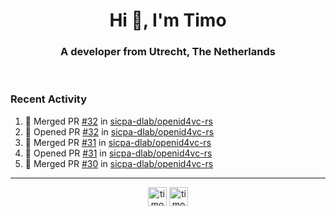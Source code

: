 <h1 align="center">Hi 👋, I'm Timo</h1>
<h3 align="center">A developer from Utrecht, The Netherlands</h3>
<br/>
<!-- https://github.com/rahuldkjain/github-profile-readme-generator --!>

<!--  <p align="left"><img src="https://github-readme-stats.vercel.app/api?username=timoglastra&show_icons=true&count_private=true&" alt="timoglastra" /></p> --!>

<!--
Github language stats
<p align="left"><img src="https://github-readme-stats.vercel.app/api/top-langs/?username=timoglastra&layout=compact" alt="timoglastra" /><p>
-->

<!-- Codestats language stats -->
<!-- <p align="left"><img src="https://codestats-readme.vercel.app/api/top-langs/?username=timoglastra&layout=compact&language_count=12" alt="timoglastra" /><p>    --!>
  
<h3>Recent Activity</h3>

<!--START_SECTION:activity-->
1. 🎉 Merged PR [#32](https://github.com/sicpa-dlab/openid4vc-rs/pull/32) in [sicpa-dlab/openid4vc-rs](https://github.com/sicpa-dlab/openid4vc-rs)
2. 💪 Opened PR [#32](https://github.com/sicpa-dlab/openid4vc-rs/pull/32) in [sicpa-dlab/openid4vc-rs](https://github.com/sicpa-dlab/openid4vc-rs)
3. 🎉 Merged PR [#31](https://github.com/sicpa-dlab/openid4vc-rs/pull/31) in [sicpa-dlab/openid4vc-rs](https://github.com/sicpa-dlab/openid4vc-rs)
4. 💪 Opened PR [#31](https://github.com/sicpa-dlab/openid4vc-rs/pull/31) in [sicpa-dlab/openid4vc-rs](https://github.com/sicpa-dlab/openid4vc-rs)
5. 🎉 Merged PR [#30](https://github.com/sicpa-dlab/openid4vc-rs/pull/30) in [sicpa-dlab/openid4vc-rs](https://github.com/sicpa-dlab/openid4vc-rs)
<!--END_SECTION:activity-->

---

<p align="center">
<a href="https://twitter.com/timoglastra" target="blank"><img align="center" src="https://cdn.jsdelivr.net/npm/simple-icons@3.0.1/icons/twitter.svg" alt="timoglastra" height="30" width="30" /></a>
<a href="https://linkedin.com/in/timoglastra" target="blank"><img align="center" src="https://cdn.jsdelivr.net/npm/simple-icons@3.0.1/icons/linkedin.svg" alt="timoglastra" height="30" width="30" /></a>
</p>



